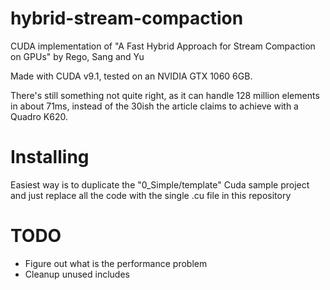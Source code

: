# hybrid-stream-compaction
CUDA implementation of "A Fast Hybrid Approach for Stream Compaction on GPUs" by Rego, Sang and Yu

Made with CUDA v9.1, tested on an NVIDIA GTX 1060 6GB.

There's still something not quite right, as it can handle 128 million elements in about 71ms, instead of the 30ish the article claims to achieve with a Quadro K620.

# Installing
Easiest way is to duplicate the "0_Simple/template" Cuda sample project and just replace all the code with the single .cu file in this repository 

# TODO
* Figure out what is the performance problem
* Cleanup unused includes

